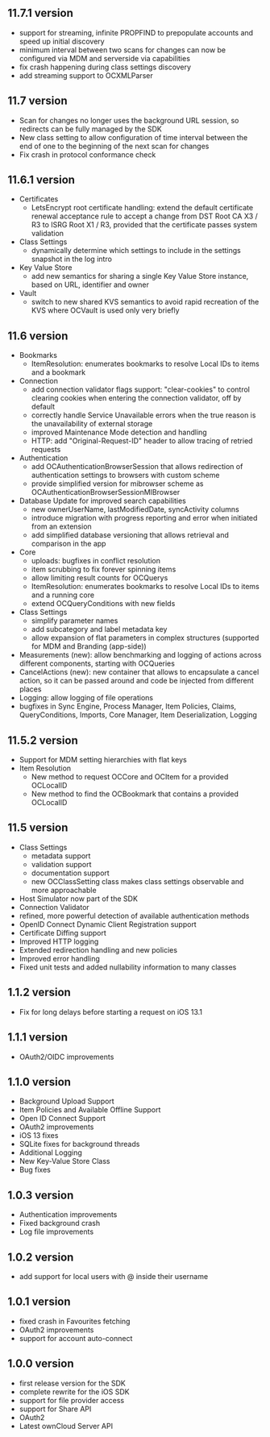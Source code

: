 ## 11.7.1 version

- support for streaming, infinite PROPFIND to prepopulate accounts and speed up initial discovery
- minimum interval between two scans for changes can now be configured via MDM and serverside via capabilities
- fix crash happening during class settings discovery
- add streaming support to OCXMLParser

## 11.7 version

- Scan for changes no longer uses the background URL session, so redirects can be fully managed by the SDK
- New class setting to allow configuration of time interval between the end of one to the beginning of the next scan for changes
- Fix crash in protocol conformance check

## 11.6.1 version

- Certificates
	- LetsEncrypt root certificate handling: extend the default certificate renewal acceptance rule to accept a change from DST Root CA X3 / R3 to ISRG Root X1 / R3, provided that the certificate passes system validation
- Class Settings
	- dynamically determine which settings to include in the settings snapshot in the log intro
- Key Value Store
	- add new semantics for sharing a single Key Value Store instance, based on URL, identifier and owner
- Vault
	- switch to new shared KVS semantics to avoid rapid recreation of the KVS where OCVault is used only very briefly

## 11.6 version

- Bookmarks
	- ItemResolution: enumerates bookmarks to resolve Local IDs to items and a bookmark
- Connection
	- add connection validator flags support: "clear-cookies" to control clearing cookies when entering the connection validator, off by default
	- correctly handle Service Unavailable errors when the true reason is the unavailability of external storage
	- improved Maintenance Mode detection and handling
	- HTTP: add "Original-Request-ID" header to allow tracing of retried requests
- Authentication
	- add OCAuthenticationBrowserSession that allows redirection of authentication settings to browsers with custom scheme
	- provide simplified version for mibrowser scheme as OCAuthenticationBrowserSessionMIBrowser 
- Database Update for improved search capabilities
	- new ownerUserName, lastModifiedDate, syncActivity columns
	- introduce migration with progress reporting and error when initiated from an extension
	- add simplified database versioning that allows retrieval and comparison in the app
- Core
	- uploads: bugfixes in conflict resolution
	- item scrubbing to fix forever spinning items
	- allow limiting result counts for OCQuerys
	- ItemResolution: enumerates bookmarks to resolve Local IDs to items and a running core
	- extend OCQueryConditions with new fields
- Class Settings
	- simplify parameter names
	- add subcategory and label metadata key
	- allow expansion of flat parameters in complex structures (supported for MDM and Branding (app-side))
- Measurements (new): allow benchmarking and logging of actions across different components, starting with OCQueries
- CancelActions (new): new container that allows to encapsulate a cancel action, so it can be passed around and code be injected from different places
- Logging: allow logging of file operations
- bugfixes in Sync Engine, Process Manager, Item Policies, Claims, QueryConditions, Imports, Core Manager, Item Deserialization, Logging

## 11.5.2 version

- Support for MDM setting hierarchies with flat keys
- Item Resolution
  - New method to request OCCore and OCItem for a provided OCLocalID
  - New method to find the OCBookmark that contains a provided OCLocalID

## 11.5 version

- Class Settings 
	- metadata support
	- validation support
	- documentation support
	- new OCClassSetting class makes class settings observable and more approachable
- Host Simulator now part of the SDK
- Connection Validator
- refined, more powerful detection of available authentication methods
- OpenID Connect Dynamic Client Registration support
- Certificate Diffing support
- Improved HTTP logging
- Extended redirection handling and new policies
- Improved error handling
- Fixed unit tests and added nullability information to many classes

## 1.1.2 version

- Fix for long delays before starting a request on iOS 13.1

## 1.1.1 version

- OAuth2/OIDC improvements

## 1.1.0 version

- Background Upload Support
- Item Policies and Available Offline Support
- Open ID Connect Support
- OAuth2 improvements
- iOS 13 fixes
- SQLite fixes for background threads
- Additional Logging
- New Key-Value Store Class
- Bug fixes

## 1.0.3 version

- Authentication improvements
- Fixed background crash
- Log file improvements

## 1.0.2 version

- add support for local users with @ inside their username

## 1.0.1 version

- fixed crash in Favourites fetching
- OAuth2 improvements
- support for account auto-connect

## 1.0.0 version

- first release version for the SDK
- complete rewrite for the iOS SDK
- support for file provider access
- support for Share API 
- OAuth2
- Latest ownCloud Server API
